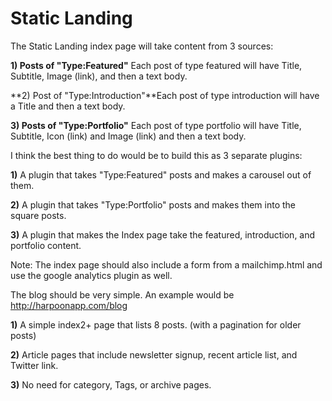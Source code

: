Static Landing
==============

The Static Landing index page will take content from 3 sources:

**1) Posts of "Type:Featured"** Each post of type featured will have Title, Subtitle, Image (link), and then a text body. 

**2) Post of "Type:Introduction"**Each post of type introduction will have a Title and then a text body. 

**3) Posts of "Type:Portfolio"** Each post of type portfolio will have Title, Subtitle, Icon (link) and Image (link) and then a text body. 


I think the best thing to do would be to build this as 3 separate plugins:

**1)** A plugin that takes "Type:Featured" posts and makes a carousel out of them.

**2)** A plugin that takes "Type:Portfolio" posts and makes them into the square posts.

**3)** A plugin that makes the Index page take the featured, introduction, and portfolio content.

Note: The index page should also include a form from a mailchimp.html and use the google analytics plugin as well.



The blog should be very simple. An example would be http://harpoonapp.com/blog

**1)** A simple index2+ page that lists 8 posts. (with a pagination for older posts)

**2)** Article pages that include newsletter signup, recent article list, and Twitter link. 

**3)** No need for category, Tags, or archive pages.


